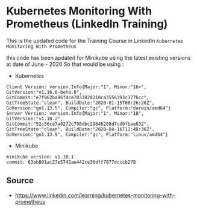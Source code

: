 # Kubernetes Monitoring With Prometheus (LinkedIn Training)

This is the updated code for the Training Course in LinkedIn `Kubernetes Monitoring With Prometheus`

this code has been apdated for Minikube using the latest existing versions at date of June - 2020
So that would be using :

 * Kubernetes
 ```
 Client Version: version.Info{Major:"1", Minor:"16+", GitVersion:"v1.16.6-beta.0", GitCommit:"e7f962ba86f4ce7033828210ca3556393c377bcc", GitTreeState:"clean", BuildDate:"2020-01-15T08:26:26Z", GoVersion:"go1.13.5", Compiler:"gc", Platform:"darwin/amd64"}
Server Version: version.Info{Major:"1", Minor:"18", GitVersion:"v1.18.2", GitCommit:"52c56ce7a8272c798dbc29846288d7cd9fbae032", GitTreeState:"clean", BuildDate:"2020-04-16T11:48:36Z", GoVersion:"go1.13.9", Compiler:"gc", Platform:"linux/amd64"}
```
 * Minikube

```
minikube version: v1.10.1
commit: 63ab801ac27e5742ae442ce36dff7877dcccb278
```

## Source

 * https://www.linkedin.com/learning/kubernetes-monitoring-with-prometheus
